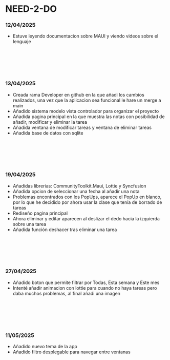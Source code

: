 # NEED-2-DO

### 12/04/2025

- Estuve leyendo documentacion sobre MAUI y viendo videos sobre el lenguaje

&nbsp;
--- 
&nbsp;

### 13/04/2025

- Creada rama Developer en github en la que añadi los cambios realizados, una vez que la aplicacion sea funcional le hare un merge a main
- Añadido sistema modelo vista controlador para organizar el proyecto
- Añadida pagina principal en la que muestra las notas con posibilidad de añadir, modificar y eliminar la tarea
- Añadida ventana de modificar tareas y ventana de eliminar tareas
- Añadida base de datos con sqlite

&nbsp;
--- 
&nbsp;

### 19/04/2025

- Añadidas librerias: CommunityToolkit.Maui, Lottie y Syncfusion
- Añadida opcion de seleccionar una fecha al añadir una nota
- Problemas encontrados con los PopUps, aparece el PopUp en blanco, por lo que he decidido por ahora usar la clase que tenía de borrado de tareas
- Rediseño pagina principal
- Ahora eliminar y editar aparecen al deslizar el dedo hacia la izquierda sobre una tarea
- Añadida función deshacer tras eliminar una tarea
  
&nbsp;
--- 
&nbsp;

### 27/04/2025
- Añadido boton que permite filtrar por Todas, Esta semana y Este mes
- Intenté añadir animacion con lottie para cuando no haya tareas pero daba muchos problemas, al final añadi una imagen

&nbsp;
--- 
&nbsp;

### 11/05/2025
- Añadido nuevo tema de la app
- Añadido filtro desplegable para navegar entre ventanas
